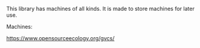 This library has machines of all kinds. It is made to store machines for later use.

Machines:

https://www.opensourceecology.org/gvcs/